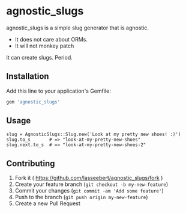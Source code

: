 # agnostic_slugs

agnostic_slugs is a simple slug generator that is agnostic.

* It does not care about ORMs.
* It will not monkey patch

It can create slugs. Period.

## Installation

Add this line to your application's Gemfile:

```ruby
gem 'agnostic_slugs'
```

## Usage

    slug = AgnosticSlugs::Slug.new('Look at my pretty new shoes! :)')
    slug.to_s       # => "look-at-my-pretty-new-shoes"
    slug.next.to_s  # => "look-at-my-pretty-new-shoes-2"

## Contributing

1. Fork it ( https://github.com/lasseebert/agnostic_slugs/fork )
2. Create your feature branch (`git checkout -b my-new-feature`)
3. Commit your changes (`git commit -am 'Add some feature'`)
4. Push to the branch (`git push origin my-new-feature`)
5. Create a new Pull Request
